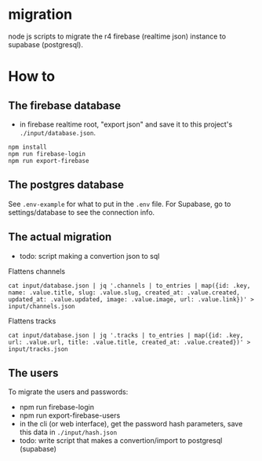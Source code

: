 # migration

node js scripts to migrate the r4 firebase (realtime json) instance to supabase (postgresql).

# How to

## The firebase database

- in firebase realtime root, "export json" and save it to this project's `./input/database.json`.

```
npm install
npm run firebase-login
npm run export-firebase
```

## The postgres database

See `.env-example` for what to put in the `.env` file.
For Supabase, go to settings/database to see the connection info.

## The actual migration

- todo: script making a convertion json to sql

Flattens channels
```
cat input/database.json | jq '.channels | to_entries | map({id: .key, name: .value.title, slug: .value.slug, created_at: .value.created, updated_at: .value.updated, image: .value.image, url: .value.link})' > input/channels.json
```

Flattens tracks
```
cat input/database.json | jq '.tracks | to_entries | map({id: .key, url: .value.url, title: .value.title, created_at: .value.created})' > input/tracks.json
```


## The users

To migrate the users and passwords:

- npm run firebase-login
- npm run export-firebase-users
- in the cli (or web interface), get the password hash parameters, save this data in `./input/hash.json`
- todo: write script that makes a convertion/import to postgresql (supabase)
